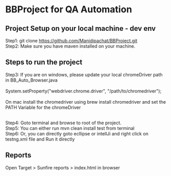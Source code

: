 # BBProject for QA Automation

## Project Setup on your local machine - dev env

Step1: git clone https://github.com/Manidipachat/BBProject.git <br />
Step2: Make sure you have maven installed on your machine. <br />



## Steps to run the project
Step3: If you are on windows, please update your local chromeDriver path in BB_Auto_Browser.java </br></br>
       System.setProperty("webdriver.chrome.driver", "/path/to/chromedriver");
       </br></br>
       On mac install the chromedriver using brew install chromedriver and set the PATH Variable for the chromeDriver </br></br>
       
    
    
Step4: Goto terminal and browse to root of the project. <br />
Step5: You can either run mvn clean install test from terminal <br />
Step6: Or, you can directly goto ecllipse or intellJi and right click on testng.xml file and Run it directly <br />

## Reports
Open Target > Sunfire reports > index.html in browser

